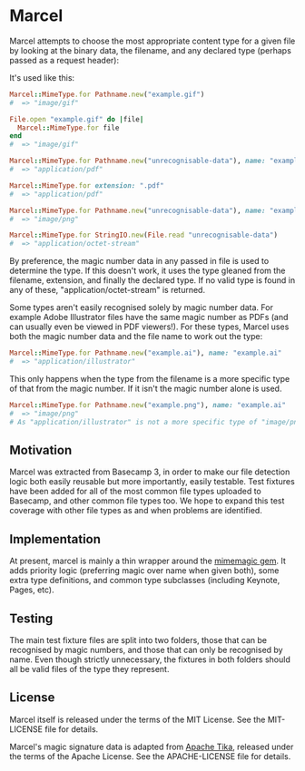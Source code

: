 # Marcel

Marcel attempts to choose the most appropriate content type for a given file by looking at the binary data, the filename, and any declared type (perhaps passed as a request header):

It's used like this:

```ruby
Marcel::MimeType.for Pathname.new("example.gif")
#  => "image/gif"

File.open "example.gif" do |file|
  Marcel::MimeType.for file
end
#  => "image/gif"

Marcel::MimeType.for Pathname.new("unrecognisable-data"), name: "example.pdf"
#  => "application/pdf"

Marcel::MimeType.for extension: ".pdf"
#  => "application/pdf"

Marcel::MimeType.for Pathname.new("unrecognisable-data"), name: "example", declared_type: "image/png"
#  => "image/png"

Marcel::MimeType.for StringIO.new(File.read "unrecognisable-data")
#  => "application/octet-stream"
```

By preference, the magic number data in any passed in file is used to determine the type. If this doesn't work, it uses the type gleaned from the filename, extension, and finally the declared type. If no valid type is found in any of these, "application/octet-stream" is returned.

Some types aren't easily recognised solely by magic number data. For example Adobe Illustrator files have the same magic number as PDFs (and can usually even be viewed in PDF viewers!). For these types, Marcel uses both the magic number data and the file name to work out the type:

```ruby
Marcel::MimeType.for Pathname.new("example.ai"), name: "example.ai"
#  => "application/illustrator"
```

This only happens when the type from the filename is a more specific type of that from the magic number. If it isn't the magic number alone is used.

```ruby
Marcel::MimeType.for Pathname.new("example.png"), name: "example.ai"
#  => "image/png"
# As "application/illustrator" is not a more specific type of "image/png", the filename is ignored
```

## Motivation

Marcel was extracted from Basecamp 3, in order to make our file detection logic both easily reusable but more importantly, easily testable. Test fixtures have been added for all of the most common file types uploaded to Basecamp, and other common file types too. We hope to expand this test coverage with other file types as and when problems are identified.

## Implementation

At present, marcel is mainly a thin wrapper around the [mimemagic gem][mime-magic-gem-url]. It adds priority logic (preferring magic over name when given both), some extra type definitions, and common type subclasses (including Keynote, Pages, etc).

## Testing

The main test fixture files are split into two folders, those that can be recognised by magic numbers, and those that can only be recognised by name. Even though strictly unnecessary, the fixtures in both folders should all be valid files of the type they represent.

## License

Marcel itself is released under the terms of the MIT License. See the MIT-LICENSE file for details.

Marcel's magic signature data is adapted from [Apache Tika](https://tika.apache.org), released under the terms of the Apache License. See the APACHE-LICENSE file for details.

[mime-magic-gem-url]: https://github.com/minad/mimemagic
